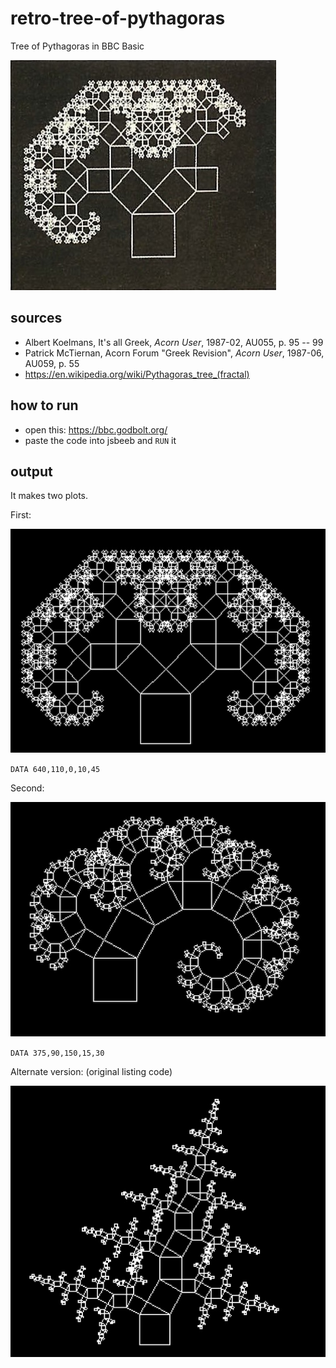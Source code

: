 # retro-tree-of-pythagoras
Tree of Pythagoras in BBC Basic

![pics/partial-tree.jpg](pics/partial-tree.jpg)

## sources
- Albert Koelmans, It's all Greek, _Acorn User_, 1987-02, AU055, p. 95 -- 99
- Patrick McTiernan, Acorn Forum "Greek Revision", _Acorn User_, 1987-06, AU059, p. 55
- https://en.wikipedia.org/wiki/Pythagoras_tree_(fractal)

## how to run
- open this: https://bbc.godbolt.org/
- paste the code into jsbeeb and `RUN` it

## output
It makes two plots.

First:

![pics/output-1.jpg](pics/output-1.jpg)

`DATA 640,110,0,10,45`

Second: 

![pics/output-2.jpg](pics/output-2.jpg)

`DATA 375,90,150,15,30`

Alternate version: (original listing code)

![pics/output-3.jpg](pics/output-3.jpg)

